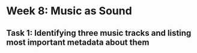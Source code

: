 # Week 8: Music as Sound

## Task 1: Identifying three music tracks and listing most important metadata about them
